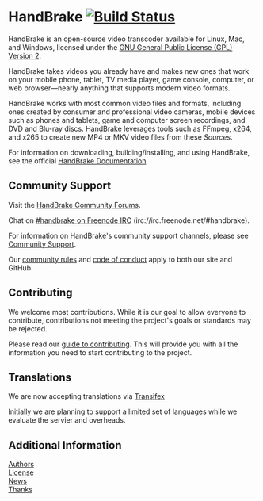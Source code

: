 # HandBrake [![Build Status](https://travis-ci.com/HandBrake/HandBrake.svg?branch=master)](https://travis-ci.com/HandBrake/HandBrake)

HandBrake is an open-source video transcoder available for Linux, Mac, and Windows, licensed under the [GNU General Public License (GPL) Version 2](LICENSE).

HandBrake takes videos you already have and makes new ones that work on your mobile phone, tablet, TV media player, game console, computer, or web browser—nearly anything that supports modern video formats.

HandBrake works with most common video files and formats, including ones created by consumer and professional video cameras, mobile devices such as phones and tablets, game and computer screen recordings, and DVD and Blu-ray discs. HandBrake leverages tools such as FFmpeg, x264, and x265 to create new MP4 or MKV video files from these *Sources*.

For information on downloading, building/installing, and using HandBrake, see the official [HandBrake Documentation](https://handbrake.fr/docs).


## Community Support

Visit the [HandBrake Community Forums](https://forum.handbrake.fr/).

Chat on [#handbrake on Freenode IRC](https://webchat.freenode.net/?channels=handbrake) (irc://irc.freenode.net/#handbrake).

For information on HandBrake's community support channels, please see [Community Support](https://handbrake.fr/docs/en/latest/help/community-support.html).

Our [community rules](https://forum.handbrake.fr/app.php/rules) and [code of conduct](https://github.com/HandBrake/HandBrake/blob/master/CODE_OF_CONDUCT.md) apply to both our site and GitHub.


## Contributing

We welcome most contributions. While it is our goal to allow everyone to contribute, contributions not meeting the project's goals or  standards may be rejected.

Please read our [guide to contributing](https://handbrake.fr/docs/en/latest/contributing/contribute.html). This will provide you with all the information you need to start contributing to the project. 

## Translations

We are now accepting translations via  [Transifex](https://www.transifex.com/HandBrakeProject/) 

Initially we are planning to support a limited set of languages while we evaluate the servier and overheads. 

## Additional Information

[Authors](AUTHORS.markdown)  
[License](LICENSE)  
[News](NEWS.markdown)  
[Thanks](THANKS.markdown)
